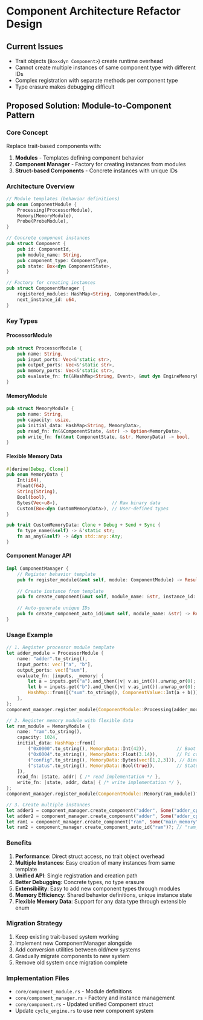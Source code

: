 # Component Architecture Refactor Design

## Current Issues
- Trait objects (`Box<dyn Component>`) create runtime overhead
- Cannot create multiple instances of same component type with different IDs
- Complex registration with separate methods per component type
- Type erasure makes debugging difficult

## Proposed Solution: Module-to-Component Pattern

### Core Concept
Replace trait-based components with:
1. **Modules** - Templates defining component behavior
2. **Component Manager** - Factory for creating instances from modules
3. **Struct-based Components** - Concrete instances with unique IDs

### Architecture Overview

```rust
// Module templates (behavior definitions)
pub enum ComponentModule {
    Processing(ProcessorModule),
    Memory(MemoryModule),
    Probe(ProbeModule),
}

// Concrete component instances
pub struct Component {
    pub id: ComponentId,
    pub module_name: String,
    pub component_type: ComponentType,
    pub state: Box<dyn ComponentState>,
}

// Factory for creating instances
pub struct ComponentManager {
    registered_modules: HashMap<String, ComponentModule>,
    next_instance_id: u64,
}
```

### Key Types

#### ProcessorModule
```rust
pub struct ProcessorModule {
    pub name: String,
    pub input_ports: Vec<&'static str>,
    pub output_ports: Vec<&'static str>,
    pub memory_ports: Vec<&'static str>,
    pub evaluate_fn: fn(&HashMap<String, Event>, &mut dyn EngineMemoryProxy) -> HashMap<String, Event>,
}
```

#### MemoryModule
```rust
pub struct MemoryModule {
    pub name: String,
    pub capacity: usize,
    pub initial_data: HashMap<String, MemoryData>,
    pub read_fn: fn(&ComponentState, &str) -> Option<MemoryData>,
    pub write_fn: fn(&mut ComponentState, &str, MemoryData) -> bool,
}
```

#### Flexible Memory Data
```rust
#[derive(Debug, Clone)]
pub enum MemoryData {
    Int(i64),
    Float(f64),
    String(String),
    Bool(bool),
    Bytes(Vec<u8>),                    // Raw binary data
    Custom(Box<dyn CustomMemoryData>), // User-defined types
}

pub trait CustomMemoryData: Clone + Debug + Send + Sync {
    fn type_name(&self) -> &'static str;
    fn as_any(&self) -> &dyn std::any::Any;
}
```

#### Component Manager API
```rust
impl ComponentManager {
    // Register behavior template
    pub fn register_module(&mut self, module: ComponentModule) -> Result<(), String>
    
    // Create instance from template
    pub fn create_component(&mut self, module_name: &str, instance_id: Option<ComponentId>) -> Result<Component, String>
    
    // Auto-generate unique IDs
    pub fn create_component_auto_id(&mut self, module_name: &str) -> Result<Component, String>
}
```

### Usage Example

```rust
// 1. Register processor module template
let adder_module = ProcessorModule {
    name: "adder".to_string(),
    input_ports: vec!["a", "b"],
    output_ports: vec!["sum"],
    evaluate_fn: |inputs, _memory| {
        let a = inputs.get("a").and_then(|v| v.as_int()).unwrap_or(0);
        let b = inputs.get("b").and_then(|v| v.as_int()).unwrap_or(0);
        HashMap::from([("sum".to_string(), ComponentValue::Int(a + b))])
    },
};
component_manager.register_module(ComponentModule::Processing(adder_module))?;

// 2. Register memory module with flexible data
let ram_module = MemoryModule {
    name: "ram".to_string(),
    capacity: 1024,
    initial_data: HashMap::from([
        ("0x0000".to_string(), MemoryData::Int(42)),           // Boot vector
        ("0x0004".to_string(), MemoryData::Float(3.14)),       // Pi constant
        ("config".to_string(), MemoryData::Bytes(vec![1,2,3])), // Binary data
        ("status".to_string(), MemoryData::Bool(true)),        // Status flag
    ]),
    read_fn: |state, addr| { /* read implementation */ },
    write_fn: |state, addr, data| { /* write implementation */ },
};
component_manager.register_module(ComponentModule::Memory(ram_module))?;

// 3. Create multiple instances
let adder1 = component_manager.create_component("adder", Some("adder_cpu1".to_string()))?;
let adder2 = component_manager.create_component("adder", Some("adder_cpu2".to_string()))?;
let ram1 = component_manager.create_component("ram", Some("main_memory".to_string()))?;
let ram2 = component_manager.create_component_auto_id("ram")?; // "ram_0"
```

### Benefits

1. **Performance**: Direct struct access, no trait object overhead
2. **Multiple Instances**: Easy creation of many instances from same template
3. **Unified API**: Single registration and creation path
4. **Better Debugging**: Concrete types, no type erasure
5. **Extensibility**: Easy to add new component types through modules
6. **Memory Efficiency**: Shared behavior definitions, unique instance state
7. **Flexible Memory Data**: Support for any data type through extensible enum

### Migration Strategy

1. Keep existing trait-based system working
2. Implement new ComponentManager alongside
3. Add conversion utilities between old/new systems
4. Gradually migrate components to new system
5. Remove old system once migration complete

### Implementation Files

- `core/component_module.rs` - Module definitions
- `core/component_manager.rs` - Factory and instance management  
- `core/component.rs` - Updated unified Component struct
- Update `cycle_engine.rs` to use new component system